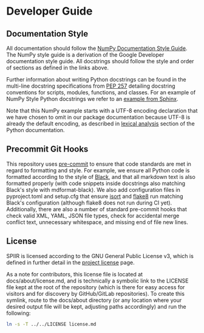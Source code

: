 # Developer Guide

## Documentation Style

All documentation should follow the [NumPy Documentation Style Guide].
The NumPy style guide is a derivation of the Google Developer documentation style guide.
All docstrings should follow the style and order of sections as defined in the links above.

Further information about writing Python docstrings can be found in the multi-line
docstring specifications from [PEP 257] detailing docstring conventions for scripts,
modules, functions, and classes. For an example of NumPy Style Python docstrings we
refer to an [example from Sphinx].

Note that this NumPy example starts with a UTF-8 encoding declaration that we have
chosen to omit in our package documentation because UTF-8 is already the default
encoding, as described in [lexical analysis] section of the Python documentation.

## Precommit Git Hooks

This repository uses [pre-commit] to ensure that code standards are met in regard to
formatting and style. For example, we ensure all Python code is formatted according to
the style of [Black], and that all markdown text is also formatted properly (with code
snippets inside docstrings also matching Black's style with mdformat-black). We also
add configuration files in pyproject.toml and setup.cfg that ensure [isort] and [flake8]
run matching Black's configuration (although flake8 does not run during CI yet).
Additionally, there are also a number of standard pre-commit hooks that check valid
XML, YAML, JSON file types, check for accidental merge conflict text, unnecessary
whitespace, and missing end of file new lines.

## License

SPIIR is licensed according to the GNU General Public License v3, which is defined in
further detail in the [project license](../about/license.md) page.

As a note for contributors, this license file is located at docs/about/license.md, and
is technically a symbolic link to the LICENSE file kept at the root of the repository
(which is there for easy access for visitors and for discovery by GitHub/GitLab
repositories). To create this symlink, route to the docs/about directory (or any
location where your desired output file will be kept, adjusting paths accordingly) and
run the following:

```bash
ln -s -T ../../LICENSE license.md
```

[black]: https://black.readthedocs.io/en/stable/1
[example from sphinx]: https://sphinxcontrib-napoleon.readthedocs.io/en/latest/example_numpy.html#example-numpy
[flake8]: https://flake8.pycqa.org/en/latest/
[isort]: https://pycqa.github.io/isort/
[lexical analysis]: https://docs.python.org/3/reference/lexical_analysis.html#encoding-declarations
[numpy documentation style guide]: https://numpydoc.readthedocs.io/en/latest/format.html
[pep 257]: https://peps.python.org/pep-0257/#multi-line-docstrings
[pre-commit]: https://pre-commit.com/
